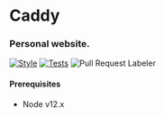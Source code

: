 # Caddy

### Personal website.

[![Style](https://github.com/CaddyDz/Caddy/actions/workflows/style.yml/badge.svg)](https://github.com/CaddyDz/Caddy/actions/workflows/style.yml)
[![Tests](https://github.com/CaddyDz/Caddy/actions/workflows/tests.yml/badge.svg)](https://github.com/CaddyDz/Caddy/actions/workflows/tests.yml)
![Pull Request Labeler](https://github.com/CaddyDz/Caddy/workflows/Pull%20Request%20Labeler/badge.svg)

#### Prerequisites

* Node v12.x
